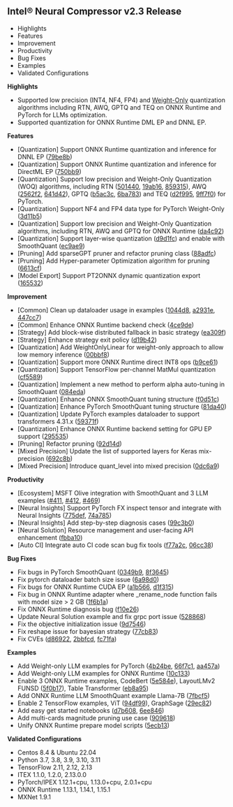 Intel® Neural Compressor v2.3 Release
---

- Highlights
- Features
- Improvement
- Productivity
- Bug Fixes
- Examples
- Validated Configurations


**Highlights**
- Supported low precision (INT4, NF4, FP4) and [Weight-Only](https://github.com/intel/neural-compressor/blob/master/docs/source/quantization_weight_only.md) quantization algorithms including RTN, AWQ, GPTQ and TEQ on ONNX Runtime and PyTorch for LLMs optimization.
- Supported quantization for ONNX Runtime DML EP and DNNL EP.


**Features**
- [Quantization] Support ONNX Runtime quantization and inference for DNNL EP ([79be8b](https://github.com/intel/neural-compressor/commit/79be8b99c676f0b0b10ea56eff71868fc8696910))  
- [Quantization] Support ONNX Runtime quantization and inference for DirectML EP ([750bb9](https://github.com/intel/neural-compressor/commit/750bb9bc28566d2c2189fde2e6edc8bf3ce3cbbb))     
- [Quantization] Support low precision and Weight-Only Quantization (WOQ) algorithms, including RTN ([501440](https://github.com/intel/neural-compressor/commit/501440ab560056e2e3a1a75c922361ebf614fc04), [19ab16](https://github.com/intel/neural-compressor/commit/19ab16c1275aed3efea0267c384e203790f04c03), [859315](https://github.com/intel/neural-compressor/commit/85931587d6fb9fd10d16e5c750dc5fdc519bda73)), AWQ ([2562f2](https://github.com/intel/neural-compressor/commit/2562f29842e3eac4a28d11ca4502376375b893bf), [641d42](https://github.com/intel/neural-compressor/commit/641d42b2ebf873e87aa7d5bb0b2fcd518550022f)), 
GPTQ ([b5ac3c](https://github.com/intel/neural-compressor/commit/b5ac3c4492c7f21ea0e6910eba11a637b67405f1), [6ba783](https://github.com/intel/neural-compressor/commit/6ba78372cc846ab961b73b9b7007ec41e75341e8)) and TEQ ([d2f995](https://github.com/intel/neural-compressor/commit/d2f995bf00bf808eb318887e8bbbea6e0529740e), [9ff7f0](https://github.com/intel/neural-compressor/commit/9ff7f01c3ca9f5aba0aff01260d58ce3007a8f4c)) for PyTorch.   
- [Quantization] Support NF4 and FP4 data type for PyTorch Weight-Only ([3d11b5](https://github.com/intel/neural-compressor/commit/3d11b5e78d7bddcdee56f354de9d1f78a3da2033))   
- [Quantization] Support low precision and Weight-Only Quantization algorithms, including RTN, AWQ and GPTQ for ONNX Runtime ([da4c92](https://github.com/intel/neural-compressor/commit/da4c92cdcc1a16df2643a87ab35b49b277c2fb5b))   
- [Quantization] Support layer-wise quantization ([d9d1fc](https://github.com/intel/neural-compressor/commit/d9d1fccf67ce32e545bc9986936edebce01c500a)) and enable with SmoothQuant ([ec9ae9](https://github.com/intel/neural-compressor/commit/ec9ae913abfffd138dec55d3915fde52a96f6445))  
- [Pruning] Add sparseGPT pruner and refactor pruning class ([88adfc](https://github.com/intel/neural-compressor/commit/88adfc99f6b2edf0144c7344be9236b6e1030b54))
- [Pruning] Add Hyper-parameter Optimization algorithm for pruning ([6613cf](https://github.com/intel/neural-compressor/commit/6613cfa9c7b8a06b3b85f35e2cf3ba2663766fd3))
- [Model Export] Support PT2ONNX dynamic quantization export ([165532](https://github.com/intel/neural-compressor/commit/16553260b23fbe237dc66726d9e3a1637a6e0cb1))


**Improvement**  
- [Common] Clean up dataloader usage in examples ([1044d8](https://github.com/intel/neural-compressor/commit/1044d8d4b722315cc62e9b4b80573e4cd7706465), 
[a2931e](https://github.com/intel/neural-compressor/commit/a2931eaa4052eec195be3c79a13f7bfa23e54473), [447cc7](https://github.com/intel/neural-compressor/commit/447cc7f2a70b15943c87494662aff32c740b62c8))
- [Common] Enhance ONNX Runtime backend check ([4ce9de](https://github.com/intel/neural-compressor/commit/4ce9de5feb472dbab57a3bb9369c8b7ba1c57305))
- [Strategy] Add block-wise distributed fallback in basic strategy ([ea309f](https://github.com/intel/neural-compressor/commit/ea309f51925be25d3cc0ecfb32922789e3b645cb))
- [Strategy] Enhance strategy exit policy ([d19b42](https://github.com/intel/neural-compressor/commit/d19b42f9193f455990a9b4bfdd47d2795e04b154))
- [Quantization] Add WeightOnlyLinear for weight-only approach to allow low memory inference ([00bbf8](https://github.com/intel/neural-compressor/commit/00bbf8413e863d1ac4b3ad3c35d95371c9bba023))
- [Quantization] Support more ONNX Runtime direct INT8 ops ([b9ce61](https://github.com/intel/neural-compressor/commit/b9ce61a860cc793123575e549c2c174474e93ef9))   
- [Quantization] Support TensorFlow per-channel MatMul quantization ([cf5589](https://github.com/intel/neural-compressor/commit/cf55895b8d5c6c6280fe70d437db93bf76cd76d0))  
- [Quantization] Implement a new method to perform alpha auto-tuning in SmoothQuant ([084eda](https://github.com/intel/neural-compressor/commit/084edad14a0235c529dc04ce65cd044c32a61047))  
- [Quantization] Enhance ONNX SmoothQuant tuning structure ([f0d51c](https://github.com/intel/neural-compressor/commit/f0d51c2cd35b94972a7db2caea2f2d0fd39dc61b))  
- [Quantization] Enhance PyTorch SmoothQuant tuning structure ([81da40](https://github.com/intel/neural-compressor/commit/81da4039f47f671fc670df95482aa97caecf4afd))  
- [Quantization] Update PyTorch examples dataloader to support transformers 4.31.x ([59371f](https://github.com/intel/neural-compressor/commit/59371feeea7f63bf60c4386f90bcf70569b69284))  
- [Quantization] Enhance ONNX Runtime backend setting for GPU EP support ([295535](https://github.com/intel/neural-compressor/commit/295535ac8b0f957deda236f4b06e5565b43974fd))
- [Pruning] Refactor pruning ([92d14d](https://github.com/intel/neural-compressor/commit/92d14d7f8409451c0d8dfc4fc4ab1a0352de7248))  
- [Mixed Precision] Update the list of supported layers for Keras mix-precision ([692c8b](https://github.com/intel/neural-compressor/commit/692c8bbc16fb7c4913ebb8ec699ce35757067b41))  
- [Mixed Precision] Introduce quant_level into mixed precision ([0dc6a9](https://github.com/intel/neural-compressor/commit/0dc6a92f07b8cad14a0d1967095476a5db7815e3))


**Productivity**
- [Ecosystem] MSFT Olive integration with SmoothQuant and 3 LLM examples ([#411](https://github.com/microsoft/Olive/pull/411), [#412](https://github.com/microsoft/Olive/pull/412), [#469](https://github.com/microsoft/Olive/pull/469))  
- [Neural Insights] Support PyTorch FX inspect tensor and integrate with Neural Insights ([775def](https://github.com/intel/neural-compressor/commit/775deff8e10187a793b902f2dbe248961824d8a0), [74a785](https://github.com/intel/neural-compressor/commit/74a785ef2ad3d494b452680c577959a934b2fcb0))  
- [Neural Insights] Add step-by-step diagnosis cases ([99c3b0](https://github.com/intel/neural-compressor/commit/99c3b06b3a90a33434b4a387035459dfe0607e34))   
- [Neural Solution] Resource management and user-facing API enhancement ([fbba10](https://github.com/intel/neural-compressor/commit/fbba10cf10d4ee8540e22d2e7ef0b70d4e6e0583))   
- [Auto CI] Integrate auto CI code scan bug fix tools ([f77a2c](https://github.com/intel/neural-compressor/commit/f77a2c7606cdd2a0dec39c61d5ab95325272bcf2), [06cc38](https://github.com/intel/neural-compressor/commit/06cc3829eb1fa38db8404272999ee1cc11fa4dff))


**Bug Fixes**
- Fix bugs in PyTorch SmoothQuant ([0349b9](https://github.com/intel/neural-compressor/commit/0349b9ae2e0399900725eb9ec6f7013ae9df3eda), [8f3645](https://github.com/intel/neural-compressor/commit/8f3645289998b28f4206e9fb48c2f4f2123527c1))  
- Fix pytorch dataloader batch size issue ([6a98d0](https://github.com/intel/neural-compressor/commit/6a98d0ba7bacd238782f85928d84b5d1ff720d12))  
- Fix bugs for ONNX Runtime CUDA EP ([a1b566](https://github.com/intel/neural-compressor/commit/a1b566fb5607c3a8e508d0d24350a36f3c8c0b0a), [d1f315](https://github.com/intel/neural-compressor/commit/d1f315f359440382d713a0a20c7927c7c0d252a1))  
- Fix bug in ONNX Runtime adapter where _rename_node function fails with model size > 2 GB ([1f6b1a](https://github.com/intel/neural-compressor/commit/1f6b1adc09a3fb5ae43cd0e721bc4430b636f596))  
- Fix ONNX Runtime diagnosis bug ([f10e26](https://github.com/intel/neural-compressor/commit/f10e26390da84c4d3ef68c4f23c11c62b31cfa1a))   
- Update Neural Solution example and fix grpc port issue ([528868](https://github.com/intel/neural-compressor/commit/5288684ba89fd50c325a72abdd4899c568b33dbd))  
- Fix the objective initialization issue ([9d7546](https://github.com/intel/neural-compressor/commit/9d7546fd5dc2a4cced6238f940ddb1ad1a4f893f))  
- Fix reshape issue for bayesian strategy ([77cb83](https://github.com/intel/neural-compressor/commit/77cb836060e83082ff71c1ac862e7b8aceda08e1))  
- Fix CVEs ([d86922](https://github.com/intel/neural-compressor/commit/d869227695a544dfc8f26a1306c386c8858ffc16), [2bbfcd](https://github.com/intel/neural-compressor/commit/2bbfcd38ab4faba656847d7cc7df9b34d18c079d), [fc71fa](https://github.com/intel/neural-compressor/commit/fc71fac7dc6e51b2b259e35ed054d926e91a96fe))


**Examples**  
- Add Weight-only LLM examples for PyTorch ([4b24be](https://github.com/intel/neural-compressor/commit/4b24be1ec31bf9838c6052752f2530aa4814a630), [66f7c1](https://github.com/intel/neural-compressor/commit/66f7c10d566a6217395c2a6c34dea0c32d5a0ad3), [aa457a](https://github.com/intel/neural-compressor/commit/aa457a3f966a4f8dcdacd599834d0b05a38170bf))  
- Add Weight-only LLM examples for ONNX Runtime ([10c133](https://github.com/intel/neural-compressor/commit/10c133162e725c8d96f514a9b7e986730d594c02))   
- Enable 3 ONNX Runtime examples, CodeBert ([5e584e](https://github.com/intel/neural-compressor/commit/5e584e6e74e039cfc269dfc1972e9f6a1687d41e)), LayoutLMv2 FUNSD ([5f0b17](https://github.com/intel/neural-compressor/commit/5f0b17e977b095bf6c2ba9e907b004025511369e)), Table Transformer ([eb8a95](https://github.com/intel/neural-compressor/commit/eb8a956dc056075d96a309831c177a63b81a76ee))
- Add ONNX Runtime LLM SmoothQuant example Llama-7B ([7fbcf5](https://github.com/intel/neural-compressor/commit/7fbcf54d9f331c0f4cb38767de1224e3bf3f0db9))   
- Enable 2 TensorFlow examples, ViT ([94df99](https://github.com/intel/neural-compressor/commit/94df9977513ae10af3139d2462f5e8ff8ca4329c)), GraphSage ([29ec82](https://github.com/intel/neural-compressor/commit/29ec821fad39f5780d8b0f6be41460c98295e227))
- Add easy get started notebooks ([d7b608](https://github.com/intel/neural-compressor/commit/d7b608b341013e5669c2ab90a6ba59b663aa63a7), [6ee846](https://github.com/intel/neural-compressor/commit/6ee8466d17bc3a3fee9e7722d13e1e5e9e2d63cd))   
- Add multi-cards magnitude pruning use case ([909618](https://github.com/intel/neural-compressor/commit/9096188ef18901ab56416601cd965b974800545c))  
- Unify ONNX Runtime prepare model scripts ([5ecb13](https://github.com/intel/neural-compressor/commit/5ecb134988eef0d62bc43858ae7321b52ecc8590))   


**Validated Configurations**
- Centos 8.4 & Ubuntu 22.04
- Python 3.7, 3.8, 3.9, 3.10, 3.11
- TensorFlow 2.11, 2.12, 2.13
- ITEX 1.1.0, 1.2.0, 2.13.0.0
- PyTorch/IPEX 1.12.1+cpu, 1.13.0+cpu, 2.0.1+cpu
- ONNX Runtime 1.13.1, 1.14.1, 1.15.1
- MXNet 1.9.1